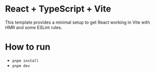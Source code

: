 # React + TypeScript + Vite

This template provides a minimal setup to get React working in Vite with HMR and some ESLint rules.

# How to run

- `pnpm install`
- `pnpm dev`
